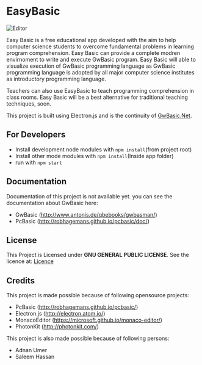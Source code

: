 # EasyBasic


![Editor][logo]

[logo]: ./snaps/Editor.png

Easy Basic is a free educational app developed with the aim to help computer science students to overcome fundamental problems in learning program comprehension. Easy Basic can provide a complete modren envirnoment to write and execute GwBasic program. Easy Basic will able to visualize execution of GwBasic programming language as GwBasic programming language is adopted by all major computer science institutes as introductory programming language.

Teachers can also use EasyBasic to teach programming comprehension in class rooms. Easy Basic will be a best alternative for traditional teaching techniques, soon.

This project is built using Electron.js and is the continuity of  [GwBasic.Net](http://www.github.com/naumanumer/gwbasic.net).

## For Developers

* Install development node modules with `npm install`(from project root)
* Install other mode modules with `npm install`(Inside app folder)
* run with `npm start`

## Documentation

Documentation of this project is not available yet.
you can see the documentation about GwBasic here:
* GwBasic (http://www.antonis.de/qbebooks/gwbasman/)
* PcBasic (http://robhagemans.github.io/pcbasic/doc/)

## License

This Project is Licensed under **GNU GENERAL PUBLIC LICENSE**. See the licence at:
[Licence](../blob/master/LICENSE)

## Credits

This project is made possible because of following opensource projects:

* PcBasic (http://robhagemans.github.io/pcbasic/)
* Electron.js (http://electron.atom.io/)
* MonacoEditor (https://microsoft.github.io/monaco-editor/)
* PhotonKit (http://photonkit.com/)

This project is also made possible because of following persons:
* Adnan Umer
* Saleem Hassan
